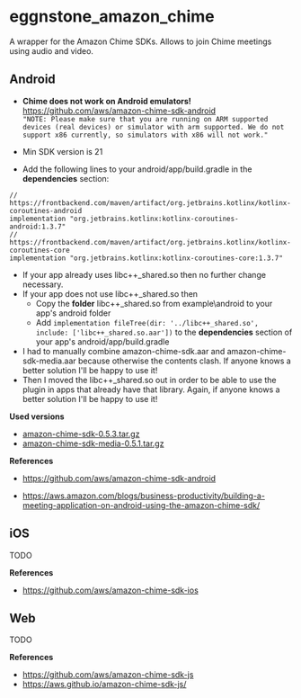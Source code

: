 # eggnstone_amazon_chime

A wrapper for the Amazon Chime SDKs. Allows to join Chime meetings using audio and video.

## Android

* **Chime does not work on Android emulators!**  
https://github.com/aws/amazon-chime-sdk-android  
```"NOTE: Please make sure that you are running on ARM supported devices (real devices) or simulator with arm supported. We do not support x86 currently, so simulators with x86 will not work."```

* Min SDK version is 21
* Add the following lines to your android/app/build.gradle in the **dependencies** section:
```
// https://frontbackend.com/maven/artifact/org.jetbrains.kotlinx/kotlinx-coroutines-android  
implementation "org.jetbrains.kotlinx:kotlinx-coroutines-android:1.3.7"  
// https://frontbackend.com/maven/artifact/org.jetbrains.kotlinx/kotlinx-coroutines-core  
implementation "org.jetbrains.kotlinx:kotlinx-coroutines-core:1.3.7"  
```
* If your app already uses libc++_shared.so then no further change necessary. 
* If your app does not use libc++_shared.so then
  * Copy the **folder** libc++_shared.so from example\android to your app's android folder
  * Add ```implementation fileTree(dir: '../libc++_shared.so', include: ['libc++_shared.so.aar'])``` to the **dependencies** section of your app's android/app/build.gradle     
* I had to manually combine amazon-chime-sdk.aar and amazon-chime-sdk-media.aar because otherwise the contents clash. If anyone knows a better solution I'll be happy to use it!
* Then I moved the libc++_shared.so out in order to be able to use the plugin in apps that already have that library. Again, if anyone knows a better solution I'll be happy to use it!

**Used versions**
* [amazon-chime-sdk-0.5.3.tar.gz](https://amazon-chime-sdk-android.s3.amazonaws.com/sdk/0.5.3/amazon-chime-sdk-0.5.3.tar.gz)
* [amazon-chime-sdk-media-0.5.1.tar.gz](https://amazon-chime-sdk-android.s3.amazonaws.com/media/0.5.1/amazon-chime-sdk-media-0.5.1.tar.gz)

**References**
* https://github.com/aws/amazon-chime-sdk-android

* https://aws.amazon.com/blogs/business-productivity/building-a-meeting-application-on-android-using-the-amazon-chime-sdk/

## iOS

TODO

**References**
* https://github.com/aws/amazon-chime-sdk-ios

## Web

TODO

**References**
* https://github.com/aws/amazon-chime-sdk-js
* https://aws.github.io/amazon-chime-sdk-js/
